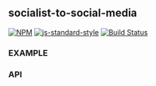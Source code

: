 socialist-to-social-media
----------------

[![NPM](https://nodei.co/npm/socialist-to-social-media.png)](https://nodei.co/npm/socialist-to-social-media/)
[![js-standard-style](https://img.shields.io/badge/code%20style-standard-brightgreen.svg?style=flat)](https://github.com/feross/standard)
[![Build Status](https://secure.travis-ci.org/coleww/socialist-to-social-media.png)](http://travis-ci.org/coleww/socialist-to-social-media)

### EXAMPLE

### API
